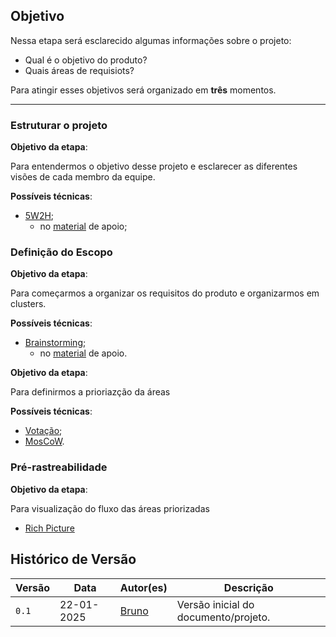 ## Objetivo

Nessa etapa será esclarecido algumas informações sobre o projeto:

- Qual é o objetivo do produto?
- Quais áreas de requisiots?

Para atingir esses objetivos será organizado em **três** momentos.

---

### Estruturar o projeto 

**Objetivo da etapa**:

Para entendermos o objetivo desse projeto e esclarecer as diferentes visões de cada membro da equipe.

**Possíveis técnicas**:

- [5W2H](https://www.treasy.com.br/blog/5w2h/#:~:text=A%20ferramenta%205W2H%20%C3%A9%20um,feito%2C%20como%20e%20quanto%20custar%C3%A1.);
    - no [material](https://artrsousa1.github.io/req2024-1/home/home/#5w2h) de apoio;

### Definição do Escopo

**Objetivo da etapa**:

Para começarmos a organizar os requisitos do produto e organizarmos em clusters.

**Possíveis técnicas**:

- [Brainstorming](https://www.atlassian.com/br/work-management/project-collaboration/brainstorming/brainstorming-techniques);
    - no [material](https://artrsousa1.github.io/req2024-1/home/home/#brainstorming) de apoio.

**Objetivo da etapa**:

Para definirmos a prioriazção da áreas

**Possíveis técnicas**:

- [Votação](https://www.clearlyagile.com/agile-blog/3-facilitated-voting-techniques);
- [MosCoW](https://voitto.com.br/blog/artigo/metodo-moscow).

### Pré-rastreabilidade

**Objetivo da etapa**:

Para visualização do fluxo das áreas priorizadas

- [Rich Picture](https://www.betterevaluation.org/methods-approaches/methods/rich-pictures)


## Histórico de Versão

| Versão   | Data       | Autor(es)                                  | Descrição                                                                                   |
|----------|------------|--------------------------------------------|---------------------------------------------------------------------------------------------|
| `0.1`    | 22-01-2025 | [Bruno](https://github.com/brunobreis)     | Versão inicial do documento/projeto.                                                        |